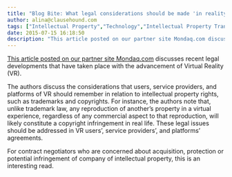 ```yaml
---
title: "Blog Bite: What legal considerations should be made 'in reality' when contemplating using or providing virtual reality products?"
author: alina@clausehound.com
tags: ["Intellectual Property","Technology","Intellectual Property Transfer","Licence Restrictions","Blog Bites","Mondaq","USA"]
date: 2015-07-15 16:18:50
description: "This article posted on our partner site Mondaq.com discusses recent legal developments that have taken place with the advancement of Virtual Reality"
---
```


[This article posted on our partner site Mondaq.com](https://www.mondaq.com/unitedstates/trademark/412502/virtual-reality-creates-potentially-real-legal-issues) discusses recent legal developments that have taken place with the advancement of Virtual Reality (VR).

The authors discuss the considerations that users, service providers, and platforms of VR should remember in relation to intellectual property rights, such as trademarks and copyrights. For instance, the authors note that, unlike trademark law, any reproduction of another’s property in a virtual experience, regardless of any commercial aspect to that reproduction, will likely constitute a copyright infringement in real life. These legal issues should be addressed in VR users’, service providers’, and platforms’ agreements.

For contract negotiators who are concerned about acquisition, protection or potential infringement of company of intellectual property, this is an interesting read.
